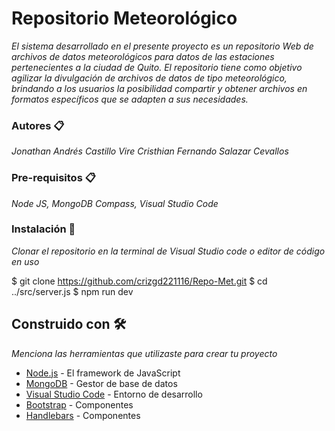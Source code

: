# Repositorio Meteorológico

_El sistema desarrollado en el presente proyecto es un repositorio Web de archivos de datos meteorológicos para datos de las estaciones pertenecientes a la ciudad de Quito. El repositorio tiene como objetivo agilizar la divulgación de archivos de datos de tipo meteorológico, brindando a los usuarios la posibilidad compartir y obtener archivos en formatos específicos que se adapten a sus necesidades._

### Autores 📋

_Jonathan Andrés Castillo Vire_
_Cristhian Fernando Salazar Cevallos_

### Pre-requisitos 📋

_Node JS, MongoDB Compass, Visual Studio Code_


### Instalación 🔧

_Clonar el repositorio en la terminal de Visual Studio code o editor de código en uso_


$ git clone https://github.com/crizgd221116/Repo-Met.git 
$ cd ../src/server.js
$ npm run dev


## Construido con 🛠️

_Menciona las herramientas que utilizaste para crear tu proyecto_

* [Node.js](https://nodejs.org/es/) - El framework de JavaScript
* [MongoDB](https://www.mongodb.com/es) - Gestor de base de datos
* [Visual Studio Code](https://code.visualstudio.com) - Entorno de desarrollo
* [Bootstrap](https://getbootstrap.com) - Componentes
* [Handlebars](https://handlebarsjs.com) - Componentes
